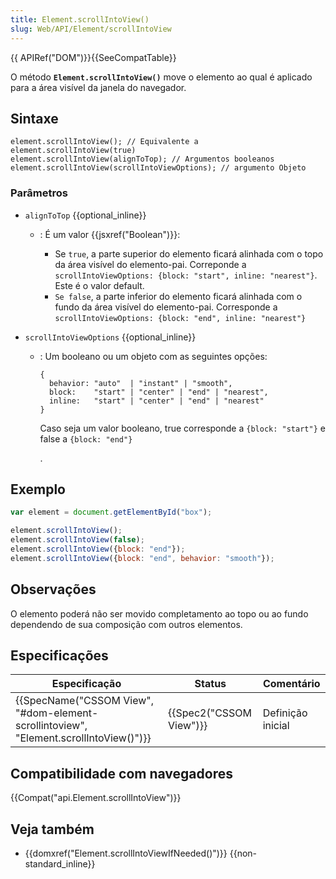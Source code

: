 ```yaml
---
title: Element.scrollIntoView()
slug: Web/API/Element/scrollIntoView
---
```


{{ APIRef("DOM")}}{{SeeCompatTable}}

O método **`Element.scrollIntoView()`** move o elemento ao qual é aplicado para a área visível da janela do navegador.

## Sintaxe

```
element.scrollIntoView(); // Equivalente a element.scrollIntoView(true)
element.scrollIntoView(alignToTop); // Argumentos booleanos
element.scrollIntoView(scrollIntoViewOptions); // argumento Objeto
```

### Parâmetros

- `alignToTop` {{optional_inline}}

  - : É um valor {{jsxref("Boolean")}}:

    - Se `true`, a parte superior do elemento ficará alinhada com o topo da área visível do elemento-pai. Correponde a `scrollIntoViewOptions: {block: "start", inline: "nearest"}`. Este é o valor default.
    - `Se false`, a parte inferior do elemento ficará alinhada com o fundo da área visível do elemento-pai. Corresponde a `scrollIntoViewOptions: {block: "end", inline: "nearest"}`

- `scrollIntoViewOptions` {{optional_inline}}

  - : Um booleano ou um objeto com as seguintes opções:

    ```idl
    {
      behavior: "auto"  | "instant" | "smooth",
      block:    "start" | "center" | "end" | "nearest",
      inline:   "start" | "center" | "end" | "nearest"
    }
    ```

    Caso seja um valor booleano, true corresponde a `{block: "start"}` e false a `{block: "end"}`

    .

## Exemplo

```js
var element = document.getElementById("box");

element.scrollIntoView();
element.scrollIntoView(false);
element.scrollIntoView({block: "end"});
element.scrollIntoView({block: "end", behavior: "smooth"});
```

## Observações

O elemento poderá não ser movido completamento ao topo ou ao fundo dependendo de sua composição com outros elementos.

## Especificações

| Especificação                                                                                                    | Status                           | Comentário        |
| ---------------------------------------------------------------------------------------------------------------- | -------------------------------- | ----------------- |
| {{SpecName("CSSOM View", "#dom-element-scrollintoview", "Element.scrollIntoView()")}} | {{Spec2("CSSOM View")}} | Definição inicial |

## Compatibilidade com navegadores

{{Compat("api.Element.scrollIntoView")}}

## Veja também

- {{domxref("Element.scrollIntoViewIfNeeded()")}} {{non-standard_inline}}
